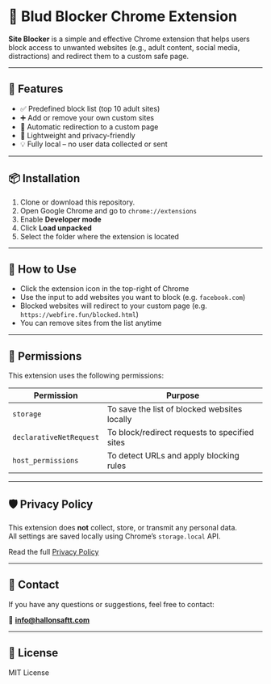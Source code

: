 
# 🚫 Blud Blocker Chrome Extension

**Site Blocker** is a simple and effective Chrome extension that helps users block access to unwanted websites (e.g., adult content, social media, distractions) and redirect them to a custom safe page.

---

## 🔧 Features

- ✅ Predefined block list (top 10 adult sites)
- ➕ Add or remove your own custom sites
- 🔄 Automatic redirection to a custom page
- 🧠 Lightweight and privacy-friendly
- 💡 Fully local – no user data collected or sent

---

## 📦 Installation

1. Clone or download this repository.
2. Open Google Chrome and go to `chrome://extensions`
3. Enable **Developer mode**
4. Click **Load unpacked**
5. Select the folder where the extension is located

---

## 📘 How to Use

- Click the extension icon in the top-right of Chrome
- Use the input to add websites you want to block (e.g. `facebook.com`)
- Blocked websites will redirect to your custom page (e.g. `https://webfire.fun/blocked.html`)
- You can remove sites from the list anytime

---

## 🔐 Permissions

This extension uses the following permissions:

| Permission             | Purpose                                                              |
|------------------------|----------------------------------------------------------------------|
| `storage`              | To save the list of blocked websites locally                        |
| `declarativeNetRequest`| To block/redirect requests to specified sites                       |
| `host_permissions`     | To detect URLs and apply blocking rules                             |

---

## 🛡️ Privacy Policy

This extension does **not** collect, store, or transmit any personal data.  
All settings are saved locally using Chrome’s `storage.local` API.

Read the full [Privacy Policy](https://webfire.fun/privacy.html)

---

## 📧 Contact

If you have any questions or suggestions, feel free to contact:

📩 **info@hallonsaftt.com**

---

## 📃 License

MIT License
